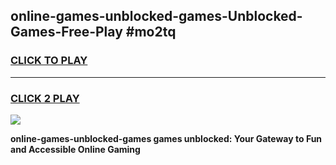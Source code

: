 
## online-games-unblocked-games-Unblocked-Games-Free-Play #mo2tq
<h3>
<a href="https://us.freeplayer.one?title=online-games-unblocked-games&ref=9M">CLICK TO PLAY</a></h3>
<hr>

<h3>
<a href="https://us.freeplayer.one?title=online-games-unblocked-games&ref=9M">CLICK 2 PLAY</a>
  
</h3>

<a href="https://us.freeplayer.one?title=online-games-unblocked-games&ref=9M"><img src="https://clearcache.store/games.png"></a>


**online-games-unblocked-games games unblocked: Your Gateway to Fun and Accessible Online Gaming**
